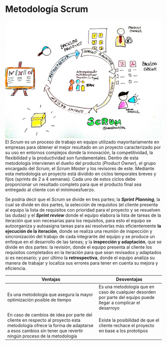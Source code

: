 # Metodología Scrum
![Scrum](./scrum.jpeg)
El *Scrum* es un proceso de trabajo en equipo utilizado mayoritariamente en empresas para obtener el mejor resultado en un proyecto caracterizado por su uso en entornos complejos donde la innovación, la competitividad, la flexibilidad y la productividad son fundamentales. Dentro de esta metodología intervienen el dueño del producto (*Product Owner*), el grupo encargado del *Scrum*, el *Scrum Master* y los revisores de este. Mediante esta metodología un proyecto está dividido en ciclos temporales breves y fijos (sprints de 2 a 4 semanas). Cada uno de estos ciclos debe proporcionar un resultado completo para que el producto final sea entregado al cliente con el mínimoesfuerzo.

Se podría decir que el *Scrum* se divide en tres partes; la ***Sprint Planning***, la cual se divide en dos partes, la selección de requisitos (el cliente presenta al equipo la lista de requisitos con prioridad para el proyecto y se resuelven las dudas) y el ***Sprint review*** donde el equipo elabora la lista de tareas de la iteración que son necesarias para los requisitos, para esto el equipo se autoorganiza y autoasigna tareas para así resolverlas más eficientemente **la ejecución de la iteración**, donde se realiza una reunión de inspección y sincronización del trabajo de cada integrante del equipo y se produce un enfoque en el desarrollo de las tareas; y la **inspección y adaptación**, que se divide en dos partes: la revisión, donde el equipo presenta al cliente los requisitos completados en la iteración para que sean revisados y  adaptados si es necesario; y por último la **retrospectiva**, donde el equipo analiza su manera de trabajar y localiza sus errores para tener en cuenta su mejora y eficiencia.

| Ventajas       |Desventajas   | 
|--------------|-----------|
| Es una metodología que asegura la mayor optimización posible de tiempo | Es una metodología que en caso de cualquier desorden por parte del equipo puede llegar a complicar el desarroyo     |
| En caso de cambios de idea por parte del cliente en respecto al proyecto esta metodología ofrece la forma de adaptarse a esos cambios sin tener que revertir ningún proceso de la metodología     |Existe la posibilidad de que el   cliente rechace el proyecto en base a los prototipos



